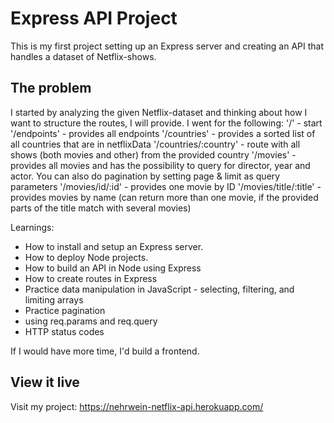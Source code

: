 # Express API Project

This is my first project setting up an Express server and creating an API that handles a dataset of Netflix-shows.

## The problem

I started by analyzing the given Netflix-dataset and thinking about how I want to structure the routes, I will provide. I went for the following: 
'/' - start
'/endpoints' - provides all endpoints
'/countries' - provides a sorted list of all countries that are in netflixData
'/countries/:country' - route with all shows (both movies and other) from the provided country
'/movies' - provides all movies and has the possibility to query for director, year and actor. You can also do pagination by setting page & limit as query parameters
'/movies/id/:id' - provides one movie by ID
'/movies/title/:title' - provides movies by name (can return more than one movie, if the provided parts of the title match with several movies)

Learnings:
- How to install and setup an Express server.
- How to deploy Node projects.
- How to build an API in Node using Express
- How to create routes in Express
- Practice data manipulation in JavaScript - selecting, filtering, and limiting arrays
- Practice pagination
- using req.params and req.query
- HTTP status codes

If I would have more time, I'd build a frontend.

## View it live

Visit my project: https://nehrwein-netflix-api.herokuapp.com/
